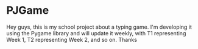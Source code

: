 # PJGame
Hey guys, this is my school project about a typing game. I'm developing it using the Pygame library and will update it weekly, with T1 representing Week 1, T2 representing Week 2, and so on.
Thanks
